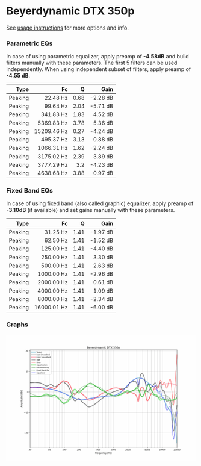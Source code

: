 # Beyerdynamic DTX 350p
See [usage instructions](https://github.com/jaakkopasanen/AutoEq#usage) for more options and info.

### Parametric EQs
In case of using parametric equalizer, apply preamp of **-4.58dB** and build filters manually
with these parameters. The first 5 filters can be used independently.
When using independent subset of filters, apply preamp of **-4.55 dB**.

| Type    | Fc          |    Q | Gain     |
|--------:|------------:|-----:|---------:|
| Peaking | 22.48 Hz    | 0.68 | -2.28 dB |
| Peaking | 99.64 Hz    | 2.04 | -5.71 dB |
| Peaking | 341.83 Hz   | 1.83 | 4.52 dB  |
| Peaking | 5369.83 Hz  | 3.78 | 5.36 dB  |
| Peaking | 15209.46 Hz | 0.27 | -4.24 dB |
| Peaking | 495.37 Hz   | 3.13 | 0.88 dB  |
| Peaking | 1066.31 Hz  | 1.62 | -2.24 dB |
| Peaking | 3175.02 Hz  | 2.39 | 3.89 dB  |
| Peaking | 3777.29 Hz  | 3.2  | -4.23 dB |
| Peaking | 4638.68 Hz  | 3.88 | 0.97 dB  |

### Fixed Band EQs
In case of using fixed band (also called graphic) equalizer, apply preamp of **-3.10dB**
(if available) and set gains manually with these parameters.

| Type    | Fc          |    Q | Gain     |
|--------:|------------:|-----:|---------:|
| Peaking | 31.25 Hz    | 1.41 | -1.97 dB |
| Peaking | 62.50 Hz    | 1.41 | -1.52 dB |
| Peaking | 125.00 Hz   | 1.41 | -4.40 dB |
| Peaking | 250.00 Hz   | 1.41 | 3.30 dB  |
| Peaking | 500.00 Hz   | 1.41 | 2.63 dB  |
| Peaking | 1000.00 Hz  | 1.41 | -2.96 dB |
| Peaking | 2000.00 Hz  | 1.41 | 0.61 dB  |
| Peaking | 4000.00 Hz  | 1.41 | 1.09 dB  |
| Peaking | 8000.00 Hz  | 1.41 | -2.34 dB |
| Peaking | 16000.01 Hz | 1.41 | -6.00 dB |

### Graphs
![](./Beyerdynamic%20DTX%20350p.png)